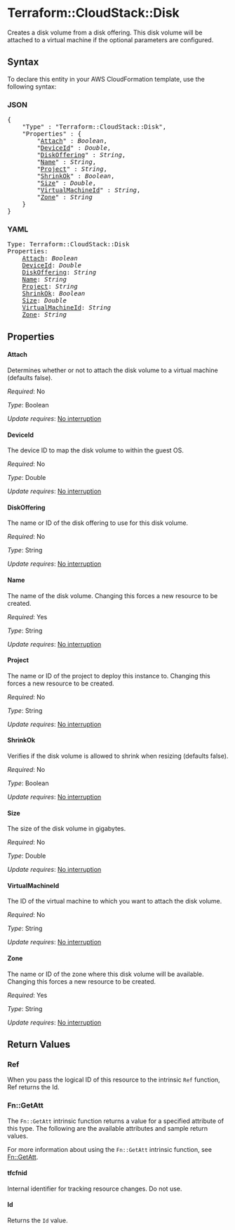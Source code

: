 # Terraform::CloudStack::Disk

Creates a disk volume from a disk offering. This disk volume will be attached to
a virtual machine if the optional parameters are configured.

## Syntax

To declare this entity in your AWS CloudFormation template, use the following syntax:

### JSON

<pre>
{
    "Type" : "Terraform::CloudStack::Disk",
    "Properties" : {
        "<a href="#attach" title="Attach">Attach</a>" : <i>Boolean</i>,
        "<a href="#deviceid" title="DeviceId">DeviceId</a>" : <i>Double</i>,
        "<a href="#diskoffering" title="DiskOffering">DiskOffering</a>" : <i>String</i>,
        "<a href="#name" title="Name">Name</a>" : <i>String</i>,
        "<a href="#project" title="Project">Project</a>" : <i>String</i>,
        "<a href="#shrinkok" title="ShrinkOk">ShrinkOk</a>" : <i>Boolean</i>,
        "<a href="#size" title="Size">Size</a>" : <i>Double</i>,
        "<a href="#virtualmachineid" title="VirtualMachineId">VirtualMachineId</a>" : <i>String</i>,
        "<a href="#zone" title="Zone">Zone</a>" : <i>String</i>
    }
}
</pre>

### YAML

<pre>
Type: Terraform::CloudStack::Disk
Properties:
    <a href="#attach" title="Attach">Attach</a>: <i>Boolean</i>
    <a href="#deviceid" title="DeviceId">DeviceId</a>: <i>Double</i>
    <a href="#diskoffering" title="DiskOffering">DiskOffering</a>: <i>String</i>
    <a href="#name" title="Name">Name</a>: <i>String</i>
    <a href="#project" title="Project">Project</a>: <i>String</i>
    <a href="#shrinkok" title="ShrinkOk">ShrinkOk</a>: <i>Boolean</i>
    <a href="#size" title="Size">Size</a>: <i>Double</i>
    <a href="#virtualmachineid" title="VirtualMachineId">VirtualMachineId</a>: <i>String</i>
    <a href="#zone" title="Zone">Zone</a>: <i>String</i>
</pre>

## Properties

#### Attach

Determines whether or not to attach the disk volume to a
virtual machine (defaults false).

_Required_: No

_Type_: Boolean

_Update requires_: [No interruption](https://docs.aws.amazon.com/AWSCloudFormation/latest/UserGuide/using-cfn-updating-stacks-update-behaviors.html#update-no-interrupt)

#### DeviceId

The device ID to map the disk volume to within the guest OS.

_Required_: No

_Type_: Double

_Update requires_: [No interruption](https://docs.aws.amazon.com/AWSCloudFormation/latest/UserGuide/using-cfn-updating-stacks-update-behaviors.html#update-no-interrupt)

#### DiskOffering

The name or ID of the disk offering to use for
this disk volume.

_Required_: No

_Type_: String

_Update requires_: [No interruption](https://docs.aws.amazon.com/AWSCloudFormation/latest/UserGuide/using-cfn-updating-stacks-update-behaviors.html#update-no-interrupt)

#### Name

The name of the disk volume. Changing this forces a new
resource to be created.

_Required_: Yes

_Type_: String

_Update requires_: [No interruption](https://docs.aws.amazon.com/AWSCloudFormation/latest/UserGuide/using-cfn-updating-stacks-update-behaviors.html#update-no-interrupt)

#### Project

The name or ID of the project to deploy this
instance to. Changing this forces a new resource to be created.

_Required_: No

_Type_: String

_Update requires_: [No interruption](https://docs.aws.amazon.com/AWSCloudFormation/latest/UserGuide/using-cfn-updating-stacks-update-behaviors.html#update-no-interrupt)

#### ShrinkOk

Verifies if the disk volume is allowed to shrink when
resizing (defaults false).

_Required_: No

_Type_: Boolean

_Update requires_: [No interruption](https://docs.aws.amazon.com/AWSCloudFormation/latest/UserGuide/using-cfn-updating-stacks-update-behaviors.html#update-no-interrupt)

#### Size

The size of the disk volume in gigabytes.

_Required_: No

_Type_: Double

_Update requires_: [No interruption](https://docs.aws.amazon.com/AWSCloudFormation/latest/UserGuide/using-cfn-updating-stacks-update-behaviors.html#update-no-interrupt)

#### VirtualMachineId

The ID of the virtual machine to which you want
to attach the disk volume.

_Required_: No

_Type_: String

_Update requires_: [No interruption](https://docs.aws.amazon.com/AWSCloudFormation/latest/UserGuide/using-cfn-updating-stacks-update-behaviors.html#update-no-interrupt)

#### Zone

The name or ID of the zone where this disk volume will be available.
Changing this forces a new resource to be created.

_Required_: Yes

_Type_: String

_Update requires_: [No interruption](https://docs.aws.amazon.com/AWSCloudFormation/latest/UserGuide/using-cfn-updating-stacks-update-behaviors.html#update-no-interrupt)

## Return Values

### Ref

When you pass the logical ID of this resource to the intrinsic `Ref` function, Ref returns the Id.

### Fn::GetAtt

The `Fn::GetAtt` intrinsic function returns a value for a specified attribute of this type. The following are the available attributes and sample return values.

For more information about using the `Fn::GetAtt` intrinsic function, see [Fn::GetAtt](https://docs.aws.amazon.com/AWSCloudFormation/latest/UserGuide/intrinsic-function-reference-getatt.html).

#### tfcfnid

Internal identifier for tracking resource changes. Do not use.

#### Id

Returns the <code>Id</code> value.

